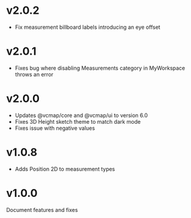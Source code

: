 # v2.0.2

- Fix measurement billboard labels introducing an eye offset

# v2.0.1

- Fixes bug where disabling Measurements category in MyWorkspace throws an error

# v2.0.0

- Updates @vcmap/core and @vcmap/ui to version 6.0
- Fixes 3D Height sketch theme to match dark mode
- Fixes issue with negative values

# v1.0.8

- Adds Position 2D to measurement types

# v1.0.0

Document features and fixes
